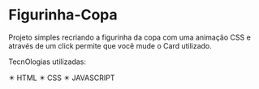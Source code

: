 # Figurinha-Copa
Projeto simples recriando a figurinha da copa com uma animação CSS e através de um click permite que você mude o Card utilizado.

TecnOlogias utilizadas: 

✴️ HTML
✴️ CSS
✴️ JAVASCRIPT
